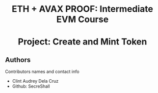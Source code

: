 <h1 align="center">ETH + AVAX PROOF: Intermediate EVM Course</h1>
<h1 align="center">Project: Create and Mint Token</h1>



## Authors

Contributors names and contact info

- Clint Audrey Dela Cruz
- Github: SecreShall
